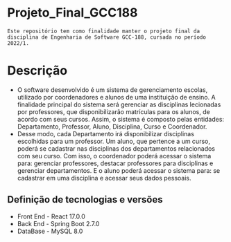 # Projeto_Final_GCC188
    Este repositório tem como finalidade manter o projeto final da disciplina de Engenharia de Software GCC-188, cursada no período 2022/1.

# Descrição 
-   O software desenvolvido é um sistema de gerenciamento escolas, utilizado por coordenadores e alunos de uma  instituição de ensino. A finalidade principal do sistema será gerenciar as disciplinas lecionadas por professores,
que disponibilizarão matrículas para os alunos, de acordo com seus cursos. Assim, o sistema é composto pelas entidades: Departamento, Professor, Aluno, Disciplina, Curso e Coordenador.
-   Desse modo, cada Departamento irá disponibilizar disciplinas escolhidas para um professor. Um aluno, que pertence a um curso, poderá se cadastrar nas disciplinas dos departamentos relacionados com seu curso. Com isso,
o coordenador poderá acessar o sistema para: gerenciar professores, destacar professores para disciplinas e gerenciar departamentos. E o aluno poderá acessar o sistema para: se cadastrar em uma disciplina e acessar seus dados pessoais.

## Definição de tecnologias e versões

- Front End - React 17.0.0
- Back End  - Spring Boot 2.7.0
- DataBase  - MySQL 8.0
